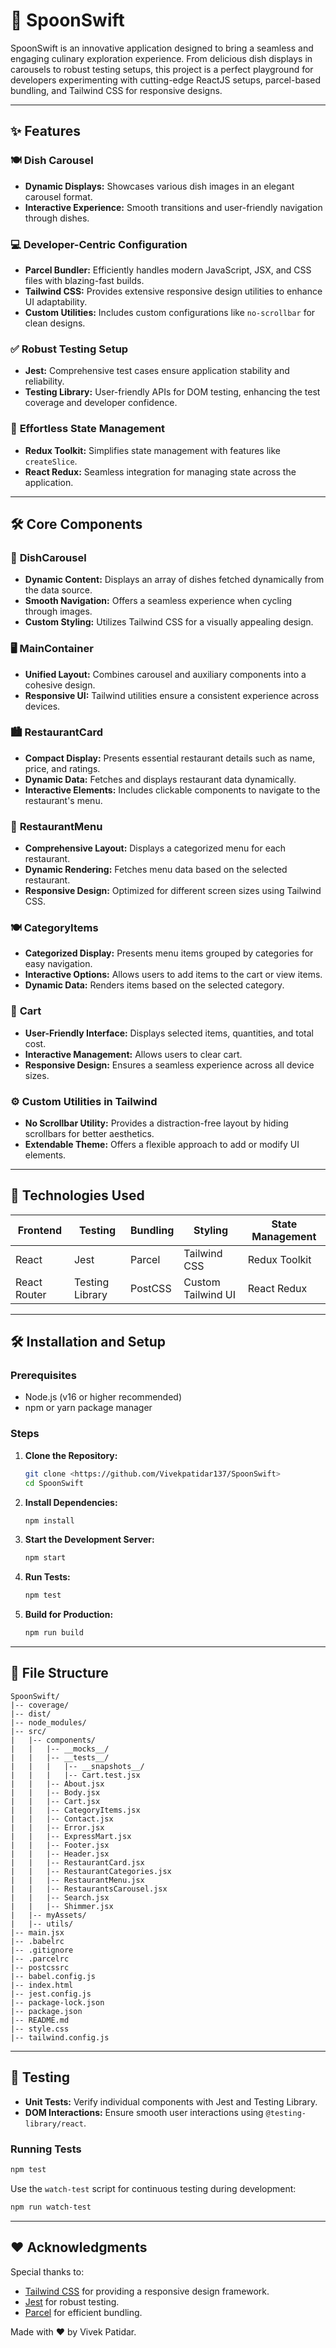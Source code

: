 # 🥄 **SpoonSwift**

SpoonSwift is an innovative application designed to bring a seamless and engaging culinary exploration experience. From delicious dish displays in carousels to robust testing setups, this project is a perfect playground for developers experimenting with cutting-edge ReactJS setups, parcel-based bundling, and Tailwind CSS for responsive designs.

---

## ✨ **Features**

### 🍽️ **Dish Carousel**

- **Dynamic Displays:** Showcases various dish images in an elegant carousel format.
- **Interactive Experience:** Smooth transitions and user-friendly navigation through dishes.

### 💻 **Developer-Centric Configuration**

- **Parcel Bundler:** Efficiently handles modern JavaScript, JSX, and CSS files with blazing-fast builds.
- **Tailwind CSS:** Provides extensive responsive design utilities to enhance UI adaptability.
- **Custom Utilities:** Includes custom configurations like `no-scrollbar` for clean designs.

### ✅ **Robust Testing Setup**

- **Jest:** Comprehensive test cases ensure application stability and reliability.
- **Testing Library:** User-friendly APIs for DOM testing, enhancing the test coverage and developer confidence.

### 🚀 **Effortless State Management**

- **Redux Toolkit:** Simplifies state management with features like `createSlice`.
- **React Redux:** Seamless integration for managing state across the application.

---

## 🛠️ **Core Components**

### 🎡 **DishCarousel**

- **Dynamic Content:** Displays an array of dishes fetched dynamically from the data source.
- **Smooth Navigation:** Offers a seamless experience when cycling through images.
- **Custom Styling:** Utilizes Tailwind CSS for a visually appealing design.

### 🖥️ **MainContainer**

- **Unified Layout:** Combines carousel and auxiliary components into a cohesive design.
- **Responsive UI:** Tailwind utilities ensure a consistent experience across devices.

### 🏙️ **RestaurantCard**

- **Compact Display:** Presents essential restaurant details such as name, price, and ratings.
- **Dynamic Data:** Fetches and displays restaurant data dynamically.
- **Interactive Elements:** Includes clickable components to navigate to the restaurant's menu.

### 📜 **RestaurantMenu**

- **Comprehensive Layout:** Displays a categorized menu for each restaurant.
- **Dynamic Rendering:** Fetches menu data based on the selected restaurant.
- **Responsive Design:** Optimized for different screen sizes using Tailwind CSS.

### 🍽️ **CategoryItems**

- **Categorized Display:** Presents menu items grouped by categories for easy navigation.
- **Interactive Options:** Allows users to add items to the cart or view items.
- **Dynamic Data:** Renders items based on the selected category.

### 🛒 **Cart**

- **User-Friendly Interface:** Displays selected items, quantities, and total cost.
- **Interactive Management:** Allows users to clear cart.
- **Responsive Design:** Ensures a seamless experience across all device sizes.

### ⚙️ **Custom Utilities in Tailwind**

- **No Scrollbar Utility:** Provides a distraction-free layout by hiding scrollbars for better aesthetics.
- **Extendable Theme:** Offers a flexible approach to add or modify UI elements.

---

## 🚀 **Technologies Used**

| **Frontend** | **Testing**     | **Bundling** | **Styling**        | **State Management** |
| ------------ | --------------- | ------------ | ------------------ | -------------------- |
| React        | Jest            | Parcel       | Tailwind CSS       | Redux Toolkit        |
| React Router | Testing Library | PostCSS      | Custom Tailwind UI | React Redux          |

---

## 🛠️ **Installation and Setup**

### Prerequisites

- Node.js (v16 or higher recommended)
- npm or yarn package manager

### Steps

1. **Clone the Repository:**

   ```bash
   git clone <https://github.com/Vivekpatidar137/SpoonSwift>
   cd SpoonSwift
   ```

2. **Install Dependencies:**

   ```bash
   npm install
   ```

3. **Start the Development Server:**

   ```bash
   npm start
   ```

4. **Run Tests:**

   ```bash
   npm test
   ```

5. **Build for Production:**
   ```bash
   npm run build
   ```

---

## 📂 **File Structure**

```
SpoonSwift/
|-- coverage/
|-- dist/
|-- node_modules/
|-- src/
|   |-- components/
|   |   |-- __mocks__/
|   |   |-- __tests__/
|   |   |   |-- __snapshots__/
|   |   |   |-- Cart.test.jsx
|   |   |-- About.jsx
|   |   |-- Body.jsx
|   |   |-- Cart.jsx
|   |   |-- CategoryItems.jsx
|   |   |-- Contact.jsx
|   |   |-- Error.jsx
|   |   |-- ExpressMart.jsx
|   |   |-- Footer.jsx
|   |   |-- Header.jsx
|   |   |-- RestaurantCard.jsx
|   |   |-- RestaurantCategories.jsx
|   |   |-- RestaurantMenu.jsx
|   |   |-- RestaurantsCarousel.jsx
|   |   |-- Search.jsx
|   |   |-- Shimmer.jsx
|   |-- myAssets/
|   |-- utils/
|-- main.jsx
|-- .babelrc
|-- .gitignore
|-- .parcelrc
|-- postcssrc
|-- babel.config.js
|-- index.html
|-- jest.config.js
|-- package-lock.json
|-- package.json
|-- README.md
|-- style.css
|-- tailwind.config.js
```

---

## 🧪 **Testing**

- **Unit Tests:** Verify individual components with Jest and Testing Library.
- **DOM Interactions:** Ensure smooth user interactions using `@testing-library/react`.

### Running Tests

```bash
npm test
```

Use the `watch-test` script for continuous testing during development:

```bash
npm run watch-test
```

---

## ❤️ **Acknowledgments**

Special thanks to:

- [Tailwind CSS](https://tailwindcss.com/) for providing a responsive design framework.
- [Jest](https://jestjs.io/) for robust testing.
- [Parcel](https://parceljs.org/) for efficient bundling.

Made with ❤️ by Vivek Patidar.
